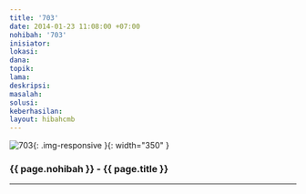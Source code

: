 ```yaml
---
title: '703'
date: 2014-01-23 11:08:00 +07:00
nohibah: '703'
inisiator:
lokasi:
dana:
topik:
lama:
deskripsi:
masalah:
solusi:
keberhasilan:
layout: hibahcmb
---
```


![703](/static/img/hibahcmb/703.png){: .img-responsive }{: width="350" }

### {{ page.nohibah }} - {{ page.title }}

---
